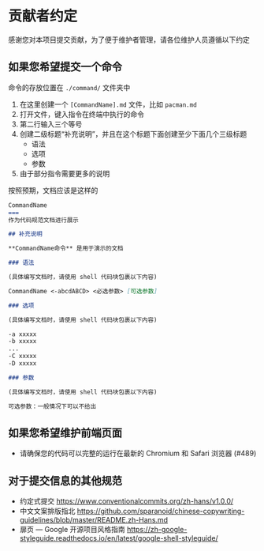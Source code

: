# 贡献者约定

感谢您对本项目提交贡献，为了便于维护者管理，请各位维护人员遵循以下约定

## 如果您希望提交一个命令

命令的存放位置在 `./command/` 文件夹中

1. 在这里创建一个 `[CommandName].md` 文件，比如 `pacman.md`
2. 打开文件，键入指令在终端中执行的命令
3. 第二行输入三个等号
4. 创建二级标题“补充说明”，并且在这个标题下面创建至少下面几个三级标题
   - 语法
   - 选项
   - 参数
5. 由于部分指令需要更多的说明

按照预期，文档应该是这样的

```markdown
CommandName
===
作为代码规范文档进行展示

## 补充说明

**CommandName命令** 是用于演示的文档

### 语法

(具体编写文档时，请使用 shell 代码块包裹以下内容)

CommandName <-abcdABCD> <必选参数> [可选参数]

### 选项

(具体编写文档时，请使用 shell 代码块包裹以下内容)

-a xxxxx
-b xxxxx
...
-C xxxxx
-D xxxxx

### 参数

(具体编写文档时，请使用 shell 代码块包裹以下内容)

可选参数：一般情况下可以不给出

```

## 如果您希望维护前端页面

- 请确保您的代码可以完整的运行在最新的 Chromium 和 Safari 浏览器 (#489)

## 对于提交信息的其他规范

- 约定式提交 <https://www.conventionalcommits.org/zh-hans/v1.0.0/>
- 中文文案排版指北 <https://github.com/sparanoid/chinese-copywriting-guidelines/blob/master/README.zh-Hans.md>
- 扉页 — Google 开源项目风格指南 <https://zh-google-styleguide.readthedocs.io/en/latest/google-shell-styleguide/>
